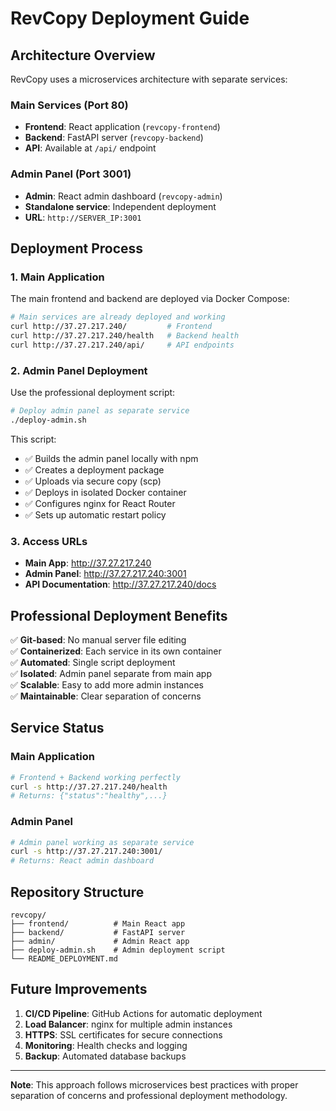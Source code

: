 # RevCopy Deployment Guide

## Architecture Overview

RevCopy uses a microservices architecture with separate services:

### Main Services (Port 80)
- **Frontend**: React application (`revcopy-frontend`)
- **Backend**: FastAPI server (`revcopy-backend`) 
- **API**: Available at `/api/` endpoint

### Admin Panel (Port 3001)
- **Admin**: React admin dashboard (`revcopy-admin`)
- **Standalone service**: Independent deployment
- **URL**: `http://SERVER_IP:3001`

## Deployment Process

### 1. Main Application
The main frontend and backend are deployed via Docker Compose:
```bash
# Main services are already deployed and working
curl http://37.27.217.240/         # Frontend
curl http://37.27.217.240/health   # Backend health
curl http://37.27.217.240/api/     # API endpoints
```

### 2. Admin Panel Deployment
Use the professional deployment script:

```bash
# Deploy admin panel as separate service
./deploy-admin.sh
```

This script:
- ✅ Builds the admin panel locally with npm
- ✅ Creates a deployment package 
- ✅ Uploads via secure copy (scp)
- ✅ Deploys in isolated Docker container
- ✅ Configures nginx for React Router
- ✅ Sets up automatic restart policy

### 3. Access URLs
- **Main App**: http://37.27.217.240
- **Admin Panel**: http://37.27.217.240:3001
- **API Documentation**: http://37.27.217.240/docs

## Professional Deployment Benefits

✅ **Git-based**: No manual server file editing  
✅ **Containerized**: Each service in its own container  
✅ **Automated**: Single script deployment  
✅ **Isolated**: Admin panel separate from main app  
✅ **Scalable**: Easy to add more admin instances  
✅ **Maintainable**: Clear separation of concerns  

## Service Status

### Main Application
```bash
# Frontend + Backend working perfectly
curl -s http://37.27.217.240/health
# Returns: {"status":"healthy",...}
```

### Admin Panel  
```bash
# Admin panel working as separate service
curl -s http://37.27.217.240:3001/
# Returns: React admin dashboard
```

## Repository Structure

```
revcopy/
├── frontend/          # Main React app
├── backend/           # FastAPI server  
├── admin/             # Admin React app
├── deploy-admin.sh    # Admin deployment script
└── README_DEPLOYMENT.md
```

## Future Improvements

1. **CI/CD Pipeline**: GitHub Actions for automatic deployment
2. **Load Balancer**: nginx for multiple admin instances
3. **HTTPS**: SSL certificates for secure connections
4. **Monitoring**: Health checks and logging
5. **Backup**: Automated database backups

---

**Note**: This approach follows microservices best practices with proper separation of concerns and professional deployment methodology. 